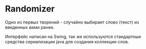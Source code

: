 # Randomizer
Одно из первых творений - случайно выбирает слово (текст) из введенных вами ранее.

Интерфейс написан на Swing, так же используются стандартные средства сериализации java для создания коллекции слов.
